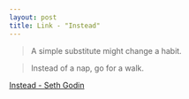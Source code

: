 ```yaml
---
layout: post
title: Link - "Instead"
---
```


> A simple substitute might change a habit.

> Instead of a nap, go for a walk.

[Instead - Seth Godin](https://seths.blog/2021/09/instead-2/)

